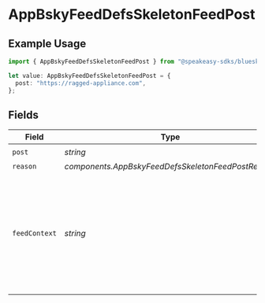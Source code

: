 # AppBskyFeedDefsSkeletonFeedPost

## Example Usage

```typescript
import { AppBskyFeedDefsSkeletonFeedPost } from "@speakeasy-sdks/bluesky/models/components";

let value: AppBskyFeedDefsSkeletonFeedPost = {
  post: "https://ragged-appliance.com",
};
```

## Fields

| Field                                                                                                          | Type                                                                                                           | Required                                                                                                       | Description                                                                                                    |
| -------------------------------------------------------------------------------------------------------------- | -------------------------------------------------------------------------------------------------------------- | -------------------------------------------------------------------------------------------------------------- | -------------------------------------------------------------------------------------------------------------- |
| `post`                                                                                                         | *string*                                                                                                       | :heavy_check_mark:                                                                                             | N/A                                                                                                            |
| `reason`                                                                                                       | *components.AppBskyFeedDefsSkeletonFeedPostReason*                                                             | :heavy_minus_sign:                                                                                             | N/A                                                                                                            |
| `feedContext`                                                                                                  | *string*                                                                                                       | :heavy_minus_sign:                                                                                             | Context that will be passed through to client and may be passed to feed generator back alongside interactions. |